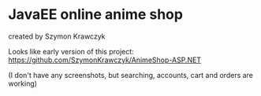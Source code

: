 # JavaEE online anime shop

created by Szymon Krawczyk

Looks like early version of this project: https://github.com/SzymonKrawczyk/AnimeShop-ASP.NET

(I don't have any screenshots, but searching, accounts, cart and orders are working)
